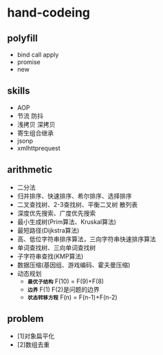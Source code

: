 # hand-codeing

## polyfill

* bind call apply
* promise
* new

## skills

* AOP
* 节流 防抖
* 浅拷贝 深拷贝
* 寄生组合继承
* jsonp
* xmlhttprequest

## arithmetic

* 二分法
* 归并排序、快速排序、希尔排序、选择排序
* 二叉查找树、2-3查找树、平衡二叉树 散列表
* 深度优先搜索、广度优先搜索
* 最小生成树(Prim算法、Kruskal算法)
* 最短路径(Dijkstra算法)
* 高、低位字符串排序算法，三向字符串快速排序算法
* 单词查找树、三向单词查找树
* 子字符串查找(KMP算法)
* 数据压缩(基因组、游戏编码、霍夫曼压缩)
* 动态规划
  * __`最优子结构`__ F(10) = F(9)+F(8)  
  * __`边界`__ F(1) F(2)是问题的边界  
  * __`状态转移方程`__ F(n) = F(n-1)+F(n-2)

## problem

* [1]对象扁平化
* [2]数组去重